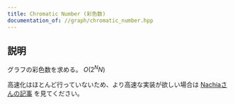 ```yaml
---
title: Chromatic Number (彩色数)
documentation_of: //graph/chromatic_number.hpp
---
```


## 説明

グラフの彩色数を求める。 $O(2^N N)$

高速化はほとんど行っていないため、より高速な実装が欲しい場合は [Nachiaさんの記事](https://www.mathenachia.blog/chromatic-fast/) を見てください。